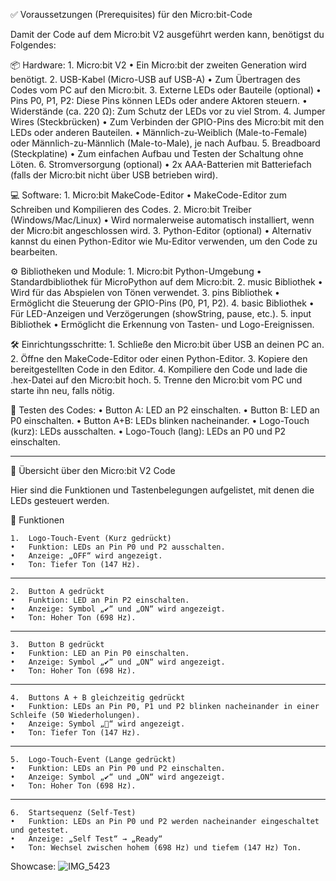 ✅ Voraussetzungen (Prerequisites) für den Micro:bit-Code

Damit der Code auf dem Micro:bit V2 ausgeführt werden kann, benötigst du Folgendes:

📦 Hardware:
	1.	Micro:bit V2
	•	Ein Micro:bit der zweiten Generation wird benötigt.
	2.	USB-Kabel (Micro-USB auf USB-A)
	•	Zum Übertragen des Codes vom PC auf den Micro:bit.
	3.	Externe LEDs oder Bauteile (optional)
	•	Pins P0, P1, P2: Diese Pins können LEDs oder andere Aktoren steuern.
	•	Widerstände (ca. 220 Ω): Zum Schutz der LEDs vor zu viel Strom.
	4.	Jumper Wires (Steckbrücken)
	•	Zum Verbinden der GPIO-Pins des Micro:bit mit den LEDs oder anderen Bauteilen.
	•	Männlich-zu-Weiblich (Male-to-Female) oder Männlich-zu-Männlich (Male-to-Male), je nach Aufbau.
	5.	Breadboard (Steckplatine)
	•	Zum einfachen Aufbau und Testen der Schaltung ohne Löten.
	6.	Stromversorgung (optional)
	•	2x AAA-Batterien mit Batteriefach (falls der Micro:bit nicht über USB betrieben wird).

💻 Software:
	1.	Micro:bit MakeCode-Editor
	•	MakeCode-Editor zum Schreiben und Kompilieren des Codes.
	2.	Micro:bit Treiber (Windows/Mac/Linux)
	•	Wird normalerweise automatisch installiert, wenn der Micro:bit angeschlossen wird.
	3.	Python-Editor (optional)
	•	Alternativ kannst du einen Python-Editor wie Mu-Editor verwenden, um den Code zu bearbeiten.

⚙️ Bibliotheken und Module:
	1.	Micro:bit Python-Umgebung
	•	Standardbibliothek für MicroPython auf dem Micro:bit.
	2.	music Bibliothek
	•	Wird für das Abspielen von Tönen verwendet.
	3.	pins Bibliothek
	•	Ermöglicht die Steuerung der GPIO-Pins (P0, P1, P2).
	4.	basic Bibliothek
	•	Für LED-Anzeigen und Verzögerungen (showString, pause, etc.).
	5.	input Bibliothek
	•	Ermöglicht die Erkennung von Tasten- und Logo-Ereignissen.

🛠️ Einrichtungsschritte:
	1.	Schließe den Micro:bit über USB an deinen PC an.
	2.	Öffne den MakeCode-Editor oder einen Python-Editor.
	3.	Kopiere den bereitgestellten Code in den Editor.
	4.	Kompiliere den Code und lade die .hex-Datei auf den Micro:bit hoch.
	5.	Trenne den Micro:bit vom PC und starte ihn neu, falls nötig.

🚦 Testen des Codes:
	•	Button A: LED an P2 einschalten.
	•	Button B: LED an P0 einschalten.
	•	Button A+B: LEDs blinken nacheinander.
	•	Logo-Touch (kurz): LEDs ausschalten.
	•	Logo-Touch (lang): LEDs an P0 und P2 einschalten.

------------------------------------------------------------------------------------------------------------

📑 Übersicht über den Micro:bit V2 Code

Hier sind die Funktionen und Tastenbelegungen aufgelistet, mit denen die LEDs gesteuert werden.

🔧 Funktionen

	1.	Logo-Touch-Event (Kurz gedrückt)
	•	Funktion: LEDs an Pin P0 und P2 ausschalten.
	•	Anzeige: „OFF“ wird angezeigt.
	•	Ton: Tiefer Ton (147 Hz).
 --------------------------------------------------
	2.	Button A gedrückt
	•	Funktion: LED an Pin P2 einschalten.
	•	Anzeige: Symbol „✔️“ und „ON“ wird angezeigt.
	•	Ton: Hoher Ton (698 Hz).
  --------------------------------------------------
	3.	Button B gedrückt
	•	Funktion: LED an Pin P0 einschalten.
	•	Anzeige: Symbol „✔️“ und „ON“ wird angezeigt.
	•	Ton: Hoher Ton (698 Hz).
  --------------------------------------------------
	4.	Buttons A + B gleichzeitig gedrückt
	•	Funktion: LEDs an Pin P0, P1 und P2 blinken nacheinander in einer Schleife (50 Wiederholungen).
	•	Anzeige: Symbol „👕“ wird angezeigt.
	•	Ton: Tiefer Ton (147 Hz).
  --------------------------------------------------
	5.	Logo-Touch-Event (Lange gedrückt)
	•	Funktion: LEDs an Pin P0 und P2 einschalten.
	•	Anzeige: Symbol „✔️“ und „ON“ wird angezeigt.
	•	Ton: Hoher Ton (698 Hz).
  --------------------------------------------------
	6.	Startsequenz (Self-Test)
	•	Funktion: LEDs an Pin P0 und P2 werden nacheinander eingeschaltet und getestet.
	•	Anzeige: „Self Test“ → „Ready“
	•	Ton: Wechsel zwischen hohem (698 Hz) und tiefem (147 Hz) Ton.





 Showcase:
![IMG_5423](https://github.com/user-attachments/assets/ae803c65-3eea-4879-83a2-1b587021ee92)

 

